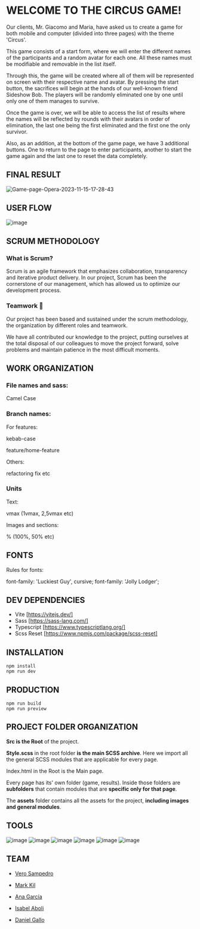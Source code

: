 # WELCOME TO THE CIRCUS GAME!

Our clients, Mr. Giacomo and Maria, have asked us to create a game for both mobile and computer (divided into three pages) with the theme 'Circus'. 

This game consists of a start form, where we will enter the different names of the participants and a random avatar for each one. All these names must be modifiable and removable in the list itself. 

Through this, the game will be created where all of them will be represented on screen with their respective name and avatar. By pressing the start button, the sacrifices will begin at the hands of our well-known friend Sideshow Bob. The players will be randomly eliminated one by one until only one of them manages to survive.

Once the game is over, we will be able to access the list of results where the names will be reflected by rounds with their avatars in order of elimination, the last one being the first eliminated and the first one the only survivor. 

Also, as an addition, at the bottom of the game page, we have 3 additional buttons. One to return to the page to enter participants, another to start the game again and the last one to reset the data completely.

## FINAL RESULT

![Game-page-Opera-2023-11-15-17-28-43](https://github.com/MarkWebDeveloper/Circus-Game-Group-Project/assets/146768253/70a895f6-b73f-4b9f-a286-6740ba0aca7f)

## USER FLOW

![image](https://github.com/MarkWebDeveloper/Circus-Game-Group-Project/assets/146768253/972dbfde-930a-441f-babb-7b53d928d796)

## SCRUM METHODOLOGY

### What is Scrum?

Scrum is an agile framework that emphasizes collaboration, transparency and iterative product delivery. In our project, Scrum has been the cornerstone of our management, which has allowed us to optimize our development process.

### Teamwork :muscle:

Our project has been based and sustained under the scrum methodology, the organization by different roles and teamwork. 

We have all contributed our knowledge to the project, putting ourselves at the total disposal of our colleagues to move the project forward, solve problems and maintain patience in the most difficult moments.

## WORK ORGANIZATION

### File names and sass:

Camel Case

### Branch names: 

For features:

kebab-case

feature/home-feature

Others:

refactoring 
fix
etc

### Units

Text:

vmax (1vmax, 2,5vmax etc)

Images and sections:

% (100%, 50% etc)

## FONTS

Rules for fonts:

font-family: 'Luckiest Guy', cursive;
font-family: 'Jolly Lodger';

## DEV DEPENDENCIES
- Vite [https://vitejs.dev/]
- Sass [https://sass-lang.com/]
- Typescript [https://www.typescriptlang.org/]
- Scss Reset [https://www.npmjs.com/package/scss-reset]

## INSTALLATION
```
npm install
npm run dev
```

## PRODUCTION
```
npm run build
npm run preview
```

## PROJECT FOLDER ORGANIZATION

<b>Src is the Root</b> of the project.

<b>Style.scss</b> in the root folder <b>is the main SCSS archive</b>. Here we import all the general SCSS modules that are applicable for every page.

Index.html in the Root is the Main page.

Every page has its' own folder (game, results). Inside those folders are <b>subfolders</b> that contain modules that are <b>specific only for that page</b>.

The <b>assets</b> folder contains all the assets for the project, <b>including images and general modules</b>.

## TOOLS
![image](https://github.com/MarkWebDeveloper/Circus-Game-Group-Project/assets/146768253/ff561300-63ac-45ca-9a1f-f6e0860ee025)
![image](https://github.com/MarkWebDeveloper/Circus-Game-Group-Project/assets/146768253/69ae2ad6-6f77-4097-ae50-210aa786aa75)
![image](https://github.com/MarkWebDeveloper/Circus-Game-Group-Project/assets/146768253/b6c1acc2-8bdc-445c-8b73-654178c5a6bb)
![image](https://github.com/MarkWebDeveloper/Circus-Game-Group-Project/assets/146768253/4b242fa9-63da-48cd-92ac-e8b26e5369d0)
![image](https://github.com/MarkWebDeveloper/Circus-Game-Group-Project/assets/146768253/3fd372c0-a209-4b32-a651-23949a7d6dcc)
![image](https://github.com/MarkWebDeveloper/Circus-Game-Group-Project/assets/146768253/13085db5-f365-4594-b0ae-5fa2c5bb994c)

## TEAM

- [Vero Sampedro](https://github.com/verosampedro)

- [Mark Kil](https://github.com/MarkWebDeveloper)

- [Ana García](https://github.com/anagarlopez)

- [Isabel Aboli](https://github.com/IsabelAboliMartinez)

 - [Daniel Gallo](https://github.com/DanielGallo84)
